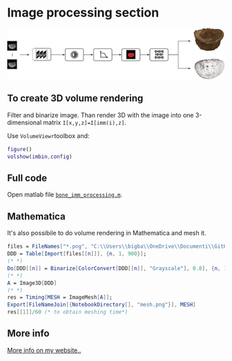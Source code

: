 # Image processing section

![schema](https://github.com/mastroalex/bone-homogenization/blob/main/image_processing/images/Risorsa%203.png)

## To create 3D volume rendering

Filter and binarize image.
Than render 3D with the image into one 3-dimensional matrix `I[x,y,z]=I[imm(i),z]`.

Use `VolumeViewr`toolbox and:
```matlab
figure()
volshow(imbin,config)
```
## Full code

Open matlab file [`bone_imm_processing.m`](https://github.com/mastroalex/bone-homogenization/blob/main/image_processing/bone_imm_processing.m).

## Mathematica

It's also possibile to do volume rendering in Mathematica and mesh it.

```mathematica
files = FileNames["*.png", "C:\\Users\\bigba\\OneDrive\\Documenti\\GitHub\\bone\homogenization\\image_processing\\file_raw\\slices600-699\\"];
DDD = Table[Import[files[[n]]], {n, 1, 900}];
(* *)
Do[DDD[[n]] = Binarize[ColorConvert[DDD[[n]], "Grayscale"], 0.8], {n, 1, 900}];
(* *)
A = Image3D[DDD]
(* *)
res = Timing[MESH = ImageMesh[A]];
Export[FileNameJoin[{NotebookDirectory[], "mesh.png"}], MESH]
res[[1]]/60 (* to obtain meshing time*)
```

## More info 

[More info on my website..](https://alessandromastrofini.it/2021/11/26/image-volumetric-bone/)
